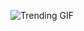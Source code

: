 ![Trending GIF](https://media4.giphy.com/media/v1.Y2lkPThiYjIxNzcyZWhhZXdrYW5xaGV3ZzNkcm03ZDFkN2pqeHFiMjIzdjB6NzA3cXlwMyZlcD12MV9naWZzX3NlYXJjaCZjdD1n/2jMtpIi8mhE8ctiMtK/giphy.gif)
